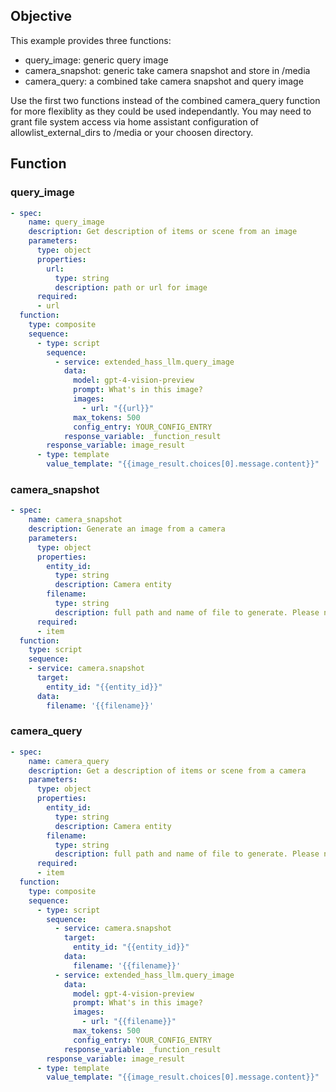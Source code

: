 ## Objective

This example provides three functions:

- query_image: generic query image
- camera_snapshot: generic take camera snapshot and store in /media
- camera_query: a combined take camera snapshot and query image

Use the first two functions instead of the combined camera_query
function for more flexiblity as they could be used independantly. You
may need to grant file system access via home assistant configuration
of allowlist_external_dirs to /media or your choosen directory.

## Function

### query_image
```yaml
- spec:
    name: query_image
    description: Get description of items or scene from an image
    parameters:
      type: object
      properties:
        url:
          type: string
          description: path or url for image
      required:
      - url
  function:
    type: composite
    sequence:
      - type: script
        sequence:
          - service: extended_hass_llm.query_image
            data:
              model: gpt-4-vision-preview
              prompt: What's in this image?
              images:
                - url: "{{url}}"
              max_tokens: 500
              config_entry: YOUR_CONFIG_ENTRY
            response_variable: _function_result
        response_variable: image_result
      - type: template
        value_template: "{{image_result.choices[0].message.content}}"
```

### camera_snapshot
```yaml
- spec:
    name: camera_snapshot
    description: Generate an image from a camera
    parameters:
      type: object
      properties:
        entity_id:
          type: string
          description: Camera entity
        filename:
          type: string
          description: full path and name of file to generate. Please name it as /media/camera_entity_latest.jpg
      required:
      - item
  function:
    type: script
    sequence:
    - service: camera.snapshot
      target:
        entity_id: "{{entity_id}}"
      data:
        filename: '{{filename}}'
```

### camera_query
```yaml
- spec:
    name: camera_query
    description: Get a description of items or scene from a camera
    parameters:
      type: object
      properties:
        entity_id:
          type: string
          description: Camera entity
        filename:
          type: string
          description: full path and name of file to generate. Please name it as /media/camera_entity_latest.jpg
      required:
      - item
  function:
    type: composite
    sequence:
      - type: script
        sequence:
          - service: camera.snapshot
            target:
              entity_id: "{{entity_id}}"
            data:
              filename: '{{filename}}'
          - service: extended_hass_llm.query_image
            data:
              model: gpt-4-vision-preview
              prompt: What's in this image?
              images:
                - url: "{{filename}}"
              max_tokens: 500
              config_entry: YOUR_CONFIG_ENTRY
            response_variable: _function_result
        response_variable: image_result
      - type: template
        value_template: "{{image_result.choices[0].message.content}}"
```
